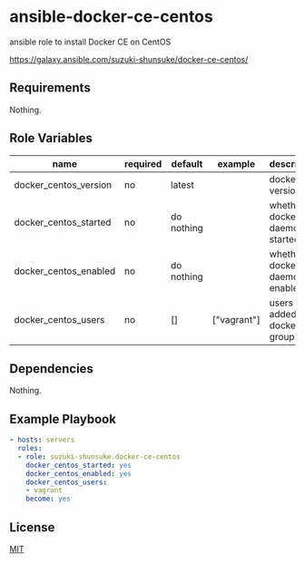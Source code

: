 # ansible-docker-ce-centos

ansible role to install Docker CE on CentOS

https://galaxy.ansible.com/suzuki-shunsuke/docker-ce-centos/

## Requirements

Nothing.

## Role Variables

name | required | default | example | description
--- | --- | --- | --- | ---
docker_centos_version | no | latest | | docker version
docker_centos_started | no | do nothing | | whether docker daemon is started
docker_centos_enabled | no | do nothing | | whether docker daemon is enabled
docker_centos_users | no | [] | ["vagrant"] | users added to docker group

## Dependencies

Nothing.

## Example Playbook

```yaml
- hosts: servers
  roles:
  - role: suzuki-shunsuke.docker-ce-centos
    docker_centos_started: yes
    docker_centos_enabled: yes
    docker_centos_users:
    - vagrant
    become: yes
```

## License

[MIT](LICENSE)
